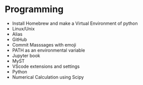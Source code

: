 # Programming

- Install Homebrew and make a Virtual Environment of python
- Linux/Unix
- Alias
- GitHub
- Commit Masssages with emoji
- PATH as an environmental variable
- Jupyter book
- MyST
- VScode extensions and settings
- Python
- Numerical Calculation using Scipy


